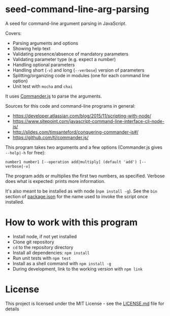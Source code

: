 # seed-command-line-arg-parsing

A seed for command-line argument parsing in JavaScript.

Covers:

- Parsing arguments and options
- Showing help text
- Validating presence/absence of mandatory parameters
- Validating parameter type (e.g. expect a number)
- Handling optional parameters
- Handling short (`-v`) and long (`--verbose`) version of parameters
- Splitting/organizing code in modules (one for each command line option)
- Unit test with `mocha` and `chai`

It uses [Commander.js](https://github.com/tj/commander.js/) to parse the arguments.

Sources for this code and command-line programs in general:

- https://developer.atlassian.com/blog/2015/11/scripting-with-node/
- https://www.sitepoint.com/javascript-command-line-interface-cli-node-js/
- http://slides.com/timsanteford/conquering-commander-js#/
- https://github.com/tj/commander.js/

This program takes two arguments and a few options (Commander.js gives `--help|-h`
for free):

    number1 number1 [--operation add|multiply] (default 'add') [--verbose|-v]

The program adds or multiplies the first two numbers, as specified. Verbose
does what is expected: prints more information.

It's also meant to be installed as with node (`npm install -g`). See the `bin` section
of [package.json](package.json) for the name used to invoke the script once installed.

# How to work with this program

- Install node, if not yet installed
- Clone git repository
- `cd` to the repository directory
- Install all dependencies: `npm install`
- Run unit tests with `npm test`
- Install as a shell command with `npm install -g`
- During development, link to the working version with `npm link`

# License

This project is licensed under the MIT License - see the [LICENSE.md](LICENSE.md) file for details
